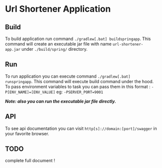 # Url Shortener Application

## Build

To build application run command `./gradlew[.bat] buildspringapp`.
This command will create an executable jar file with name `url-shortener-app.jar` under `./build/spring/` directory.

## Run
To run application you can execute command `./gradlew[.bat] runspringapp`.
This command will execute build command under the hood.
To pass environment variables to task you can pass them in this format : `-P[ENV_NAME]=[ENV_VALUE]` eg: `-PSERVER_PORT=9001`

**_Note: also you can run the executable jar file directly._**

## API
To see api documentation you can visit `http[s]://domain:[port]/swagger` in your favorite browser.

## TODO 
complete full document !
